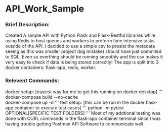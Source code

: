 # API_Work_Sample
### Brief Description:
Created A simple API with Python Flask and Flask-Restful libraries while using Redis to host queues and workers to preform time intensive tasks outside of the API. I decided to use a simple csv to presist the metadata seeing as this was smaller project (big mistake) should have just commited to SQL. Even so everthing should be running smoothly  and the csv makes it very easy to check if data is being stored correctly! The app is split into 3 docker containers: flask-app, redis, worker. 

### Relevent Commands:
docker setup: [easiest way for me to get this running on docker desktop]
'''
docker-compose build --no-cache  
docker-compose up -d
'''
test setup: [this can be run in the docker flask-app container to execute test cases]
'''
python -m pytest OPTIONAL[SPECIFIC TEST FOLDERS]
'''
Most of my addtional testing was done with CURL commands in the flask-app container terminal since I was having trouble getting Postman API Software to communicate well
